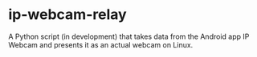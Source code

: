# ip-webcam-relay
A Python script (in development) that takes data from the Android app IP Webcam and presents it as an actual webcam on Linux.
